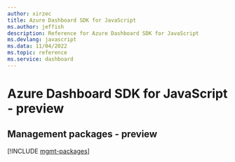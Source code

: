 ```yaml
---
author: xirzec
title: Azure Dashboard SDK for JavaScript
ms.author: jeffish
description: Reference for Azure Dashboard SDK for JavaScript
ms.devlang: javascript
ms.data: 11/04/2022
ms.topic: reference
ms.service: dashboard
---
```

# Azure Dashboard SDK for JavaScript - preview

## Management packages - preview
[!INCLUDE [mgmt-packages](dashboard-mgmt-index.md)]